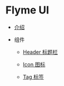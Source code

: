 # Flyme UI

* [介绍](README.md)

* 组件

    * [Header 标题栏](doc/header.md)

    * [Icon 图标](doc/icon.md)

    * [Tag 标签](doc/tag.md)


